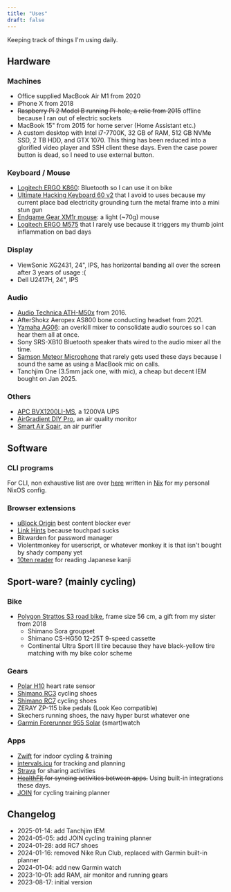 ```yaml
---
title: "Uses"
draft: false
---
```


Keeping track of things I'm using daily.

## Hardware

### Machines

- Office supplied MacBook Air M1 from 2020
- iPhone X from 2018
- ~~Raspberry Pi 2 Model B running Pi-hole, a relic from 2015~~ offline because I ran out of electric sockets
- MacBook 15" from 2015 for home server (Home Assistant etc.)
- A custom desktop with Intel i7-7700K, 32 GB of RAM, 512 GB NVMe SSD, 2 TB HDD,
  and GTX 1070. This thing has been reduced into a glorified video player
  and SSH client these days. Even the case power button is dead, so I need to
  use external button.

### Keyboard / Mouse

- [Logitech ERGO K860](https://www.logitech.com/en-us/products/keyboards/k860-split-ergonomic.920-009166.html):
  Bluetooth so I can use it on bike
- [Ultimate Hacking Keyboard 60 v2](https://ultimatehackingkeyboard.com/)
  that I avoid to uses because my current place bad electricity grounding
  turn the metal frame into a mini stun gun
- [Endgame Gear XM1r mouse](https://www.endgamegear.com/en-us/xm1r/gaming-mice):
  a light (~70g) mouse
- [Logitech ERGO M575](https://www.logitech.com/en-us/products/mice/m575-ergo-wireless-trackball.910-005869.html)
  that I rarely use because it triggers my thumb joint inflammation on bad days

### Display

- ViewSonic XG2431, 24", IPS, has horizontal banding all over the screen after 3 years of usage :(
- Dell U2417H, 24", IPS

### Audio

- [Audio Technica ATH-M50x](https://www.audio-technica.com/en-eu/ath-m50x) from 2016.
- AfterShokz Aeropex AS800 bone conducting headset from 2021.
- [Yamaha AG06](https://ca.yamaha.com/en/products/music_production/interfaces/ag_series/index.html):
  an overkill mixer to consolidate audio sources so I can hear them all at once.
- Sony SRS-XB10 Bluetooth speaker thats wired to the audio mixer all the time.
- [Samson Meteor Microphone](https://samsontech.com/products/microphones/usb-microphones/meteormic/)
  that rarely gets used these days because I sound the same as using a MacBook mic
  on calls.
- Tanchjim One (3.5mm jack one, with mic), a cheap but decent IEM bought on Jan 2025.

### Others

- [APC BVX1200LI-MS][ups], a 1200VA UPS
- [AirGradient DIY Pro][airgradient], an air quality monitor
- [Smart Air Sqair][smartair], an air purifier

[ups]: https://www.apc.com/ph/en/product/BVX1200LI-MS/apc-easy-ups-bvx-1200va-230v-avr-universal-sockets/
[airgradient]: https://www.airgradient.com/shop/
[smartair]: https://smartairfilters.com/en/sqair/

## Software

### CLI programs

For CLI, non exhaustive list are over [here](https://github.com/darcien/nixos-config/tree/master/nixos/apps)
written in [Nix](https://nixos.org/manual/nix/stable/language/index.html)
for my personal NixOS config.

### Browser extensions

- [uBlock Origin](https://github.com/gorhill/uBlock) best content blocker ever
- [Link Hints](https://lydell.github.io/LinkHints/) because touchpad sucks
- Bitwarden for password manager
- Violentmonkey for userscript, or whatever monkey it is that isn't bought by shady company yet
- [10ten reader](https://github.com/birchill/10ten-ja-reader) for reading Japanese kanji

## Sport-ware? (mainly cycling)

### Bike
- [Polygon Strattos S3 road bike](https://www.rodalink.com/id/polygon-sepeda-strattos-s3-2017-31073.html),
  frame size 56 cm, a gift from my sister from 2018
  - Shimano Sora groupset
  - Shimano CS-HG50 12-25T 9-speed cassette
  - Continental Ultra Sport III tire because they have black-yellow tire matching with my bike color scheme

### Gears
- [Polar H10](https://www.polar.com/en/sensors/h10-heart-rate-sensor) heart rate sensor
- [Shimano RC3][rc3] cycling shoes
- [Shimano RC7][rc7] cycling shoes
- ZERAY ZP-115 bike pedals (Look Keo compatible)
- Skechers running shoes, the navy hyper burst whatever one
- [Garmin Forerunner 955 Solar](https://www.garmin.com/en-US/p/777730) (smart)watch

[rc3]: https://bike.shimano.com/en-EU/product/apparel-accessories/shimano-series-lsg-2022/SH-RC300.html
[rc7]: https://bike.shimano.com/en-EU/product/apparel-accessories/shimano-series-lsg-2022/SH-RC702.html

### Apps
- [Zwift][zwift] for indoor cycling & training
- [intervals.icu][intervals] for tracking and planning
- [Strava][strava] for sharing activities
- ~~[HealthFit][healthfit] for syncing activities between apps.~~
  Using built-in integrations these days.
- [JOIN][join] for cycling training planner

[healthfit]: https://apps.apple.com/us/app/healthfit/id1202650514
[join]: https://join.cc/
[strava]: https://www.strava.com/
[intervals]: https://intervals.icu/
[zwift]: https://www.zwift.com/


## Changelog

- 2025-01-14: add Tanchjim IEM
- 2024-05-05: add JOIN cycling training planner
- 2024-01-28: add RC7 shoes
- 2024-01-16: removed Nike Run Club, replaced with Garmin built-in planner
- 2024-01-04: add new Garmin watch
- 2023-10-01: add RAM, air monitor and running gears
- 2023-08-17: initial version
